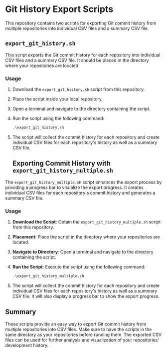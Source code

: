 # Git History Export Scripts

This repository contains two scripts for exporting Git commit history from multiple repositories into individual CSV files and a summary CSV file.

## `export_git_history.sh`

This script exports the Git commit history for each repository into individual CSV files and a summary CSV file. It should be placed in the directory where your repositories are located.

### Usage

1. Download the `export_git_history.sh` script from this repository.

2. Place the script inside your local repository.

3. Open a terminal and navigate to the directory containing the script.

4. Run the script using the following command:

   ```bash
   .\export_git_history.sh
5. The script will collect the commit history for each repository and create individual CSV files for each repository's history as well as a summary CSV file.

   ## Exporting Commit History with `export_git_history_multiple.sh`

The `export_git_history_multiple.sh` script enhances the export process by providing a progress bar to visualize the export progress. It creates individual CSV files for each repository's commit history and generates a summary CSV file.

### Usage

1. **Download the Script**: Obtain the `export_git_history_multiple.sh` script from this repository.

2. **Placement**: Place the script in the directory where your repositories are located.

3. **Navigate to Directory**: Open a terminal and navigate to the directory containing the script.

4. **Run the Script**: Execute the script using the following command:

   ```bash
   .\export_git_history_multiple.sh
5. The script will collect the commit history for each repository and create individual CSV files for each repository's history as well as a summary CSV file. It will also display a progress bar to show the export progress.

## Summary
These scripts provide an easy way to export Git commit history from multiple repositories into CSV files. Make sure to have the scripts in the same directory as your repositories before running them. The exported CSV files can be used for further analysis and visualization of your repositories' development history.
